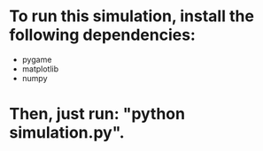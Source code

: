 # To run this simulation, install the following dependencies:
- pygame
- matplotlib
- numpy

# Then, just run: "python simulation.py".